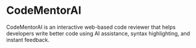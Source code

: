 # CodeMentorAI
CodeMentorAI is an interactive web-based code reviewer that helps developers write better code using AI assistance, syntax highlighting, and instant feedback.
